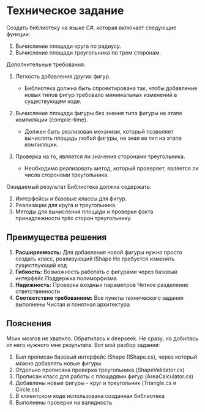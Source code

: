 # Техническое задание #
Создать библиотеку на языке C#, которая включает следующие функции:

1. Вычисление площади круга по радиусу.
2. Вычисление площади треугольника по трем сторонам.

Дополнительные требования:
1. Легкость добавления других фигур.
   - Библиотека должна быть спроектирована так, чтобы добавление новых типов фигур требовало минимальных изменений в существующем коде.

2. Вычисление площади фигуры без знания типа фигуры на этапе компиляции (compile-time).
   - Должен быть реализован механизм, который позволяет вычислять площадь любой фигуры, не зная ее тип на этапе компиляции.

3. Проверка на то, является ли значения сторонами треугольника.
   - Необходимо реализовать метод, который проверяет, является ли числа сторонами треугольника.

Ожидаемый результат
Библиотека должна содержать:

1. Интерфейсы и базовые классы для фигур.
2. Реализации для круга и треугольника.
3. Методы для вычисления площади и проверки факта принадлежности трёх сторон треугольнику.

## Преимущества решения ##
1. **Расширяемость:**
  Для добавления новой фигуры нужно просто создать класс, реализующий IShape
  Не требуется изменять существующий код
2. **Гибкость:**
  Возможность работать с фигурами через базовый интерфейс
  Поддержка полиморфизма
3. **Надежность:**
  Проверка входных параметров
  Четкое разделение ответственности
4. **Соответствие требованиям:**
  Все пункты технического задания выполнены
  Чистая и понятная архитектура

## Пояснения ##
Моих мозгов не хватило. Обратилась к deepseek. Не сразу, но добилась от него нужного мне результата.
Вот мой разбор задания:
1. Был прописан базовый интерфейс IShape (IShape.cs), через который можно добавлять новые фигуры
2. Отдельно прописана проверка треугольника (ShapeValidator.cs)
3. Прописан класс для работы с площадями фигур (AreaCalculator.cs)
4. Добавлены новые фигуры - круг и треугольник (Triangle.cs и Circle.cs)
5. В клиентском коде использована созданная библиотека
6. Выполнены проверки на валидность
